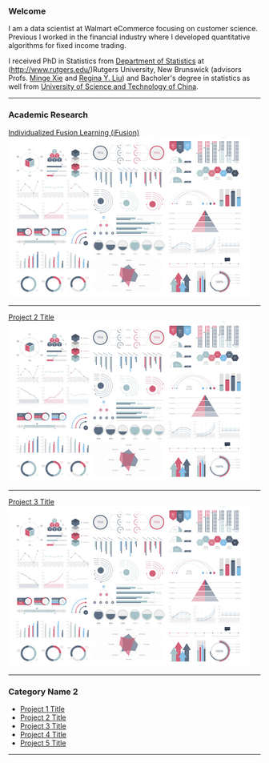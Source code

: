 ### Welcome

I am a data scientist at Walmart eCommerce focusing on customer science. Previous I worked in the financial industry where I developed quantitative algorithms for fixed income trading.
  
	      
I received PhD in Statistics from <a href="http://stat.rutgers.edu/"> Department of Statistics</a> at (http://www.rutgers.edu/)Rutgers University, New Brunswick</a> (advisors Profs. <a href="http://www.stat.rutgers.edu/home/mxie/">Minge Xie</a> and <a href="http://www.stat.rutgers.edu/joomlatools-files/docman-files/Liu-CV-05-2015.pdf">Regina Y. Liu</a>) and Bacholer's degree in statistics as well from <a href="http://www.ustc.edu.cn/">University of Science and Technology of China</a>.

---

### Academic Research 

[Individualized Fusion Learning (iFusion)](/sample_page)
<img src="images/dummy_thumbnail.jpg?raw=true"/>

---
[Project 2 Title](/pdf/sample_presentation.pdf)
<img src="images/dummy_thumbnail.jpg?raw=true"/>

---
[Project 3 Title](http://example.com/)
<img src="images/dummy_thumbnail.jpg?raw=true"/>

---

### Category Name 2

- [Project 1 Title](http://example.com/)
- [Project 2 Title](http://example.com/)
- [Project 3 Title](http://example.com/)
- [Project 4 Title](http://example.com/)
- [Project 5 Title](http://example.com/)

---

